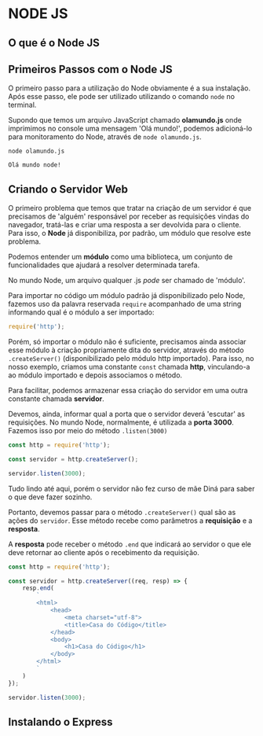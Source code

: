 # NODE JS

## O que é o Node JS


## Primeiros Passos com o Node JS
O primeiro passo para a utilização do Node obviamente é a sua instalação. Após esse passo, ele pode ser utilizado utilizando o comando ```node``` no terminal.

Supondo que temos um arquivo JavaScript chamado **olamundo.js** onde imprimimos no console uma mensagem 'Olá mundo!', podemos adicioná-lo para monitoramento do Node, através de ```node olamundo.js```.

```console
node olamundo.js

Olá mundo node!
```

## Criando o Servidor Web
O primeiro problema que temos que tratar na criação de um servidor é que precisamos de 'alguém' responsável por receber as requisições vindas do navegador, tratá-las e criar uma resposta a ser devolvida para o cliente. Para isso, o **Node** já disponibiliza, por padrão, um módulo que resolve este problema.

Podemos entender um **módulo** como uma biblioteca, um conjunto de funcionalidades que ajudará a resolver determinada tarefa.

No mundo Node, um arquivo qualquer .js _pode_ ser chamado de 'módulo'.

Para importar no código um módulo padrão já disponibilizado pelo Node, fazemos uso da palavra reservada ```require``` acompanhado de uma string informando qual é o módulo a ser importado:

```javascript
require('http');

```
Porém, só importar o módulo não é suficiente, precisamos ainda associar esse módulo à criação propriamente dita do servidor, através do método ```.createServer()``` (disponibilizado pelo módulo http importado). Para isso, no nosso exemplo, criamos uma constante ```const``` chamada **http**, vinculando-a ao módulo importado e depois associamos o método.

Para facilitar, podemos armazenar essa criação do servidor em uma outra constante chamada **servidor**.

Devemos, ainda, informar qual a porta que o servidor deverá 'escutar' as requisições. No mundo Node, normalmente, é utilizada a **porta 3000**. Fazemos isso por meio do método ```.listen(3000)```

```javascript
const http = require('http');

const servidor = http.createServer();

servidor.listen(3000);

```
Tudo lindo até aqui, porém o servidor não fez curso de mãe Diná para saber o que deve fazer sozinho. 

Portanto, devemos passar para o método ```.createServer()``` qual são as ações do ```servidor```. Esse método recebe como parâmetros a **requisição** e a **resposta**.

A **resposta** pode receber o método ```.end``` que indicará ao servidor o que ele deve retornar ao cliente após o recebimento da requisição.

```javascript
const http = require('http');

const servidor = http.createServer((req, resp) => {
    resp.end(
        `
        <html>
            <head>
                <meta charset="utf-8">
                <title>Casa do Código</title>
            </head>
            <body>
                <h1>Casa do Código</h1>
            </body>
        </html>
        `
    )
});

servidor.listen(3000);

```

## Instalando o Express
